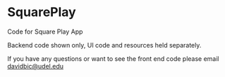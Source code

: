 # SquarePlay
Code for Square Play App

Backend code shown only, UI code and resources held separately. 

If you have any questions or want to see the front end code please email davidbic@udel.edu
